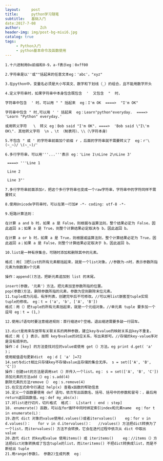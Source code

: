 ```yaml
---
layout:     post
title:      python学习随笔
subtitle:   基础入门
date:2017-7-08
author:         Zch
header-img: img/post-bg-miui6.jpg
catalog: true
tags:
   	 - Python入门
	 - python基本命令及函数使用
---
```


	1.十六进制用0x前缀和0-9，a-f表示eg：0xff00

	2.字符串是以''或""括起来的任意文本eg：'abc'，"xyz"

	3.在python中，变量名必须是大小写英文、数字和下划线（_）的组合，且不能用数字开头

	4.定义字符串时，如果字符串中本身包含既包含  '  又包含  "  时，

	字符串中包含  ' 时，可以用 " " 括起来  eg：I'm OK  ====>  "I'm OK"

	字符串中包含 " 时,可以用 ' ' 括起来  eg：Learn"python"everyday.  ====>    'Learn "Python" everyday.'

	或用转义字符   \  转义 eg：Bob said "I'm OK". ====>  'Bob said \"I\'m OK\". 其他转义字符  \n 、\t （制表符）、\\（\字符本身）

	5.不包含 " 或 ' 的字符串前面加个前缀 r ，后面的字符串就不需要转义了  eg：r'\(~_~)/ \(~_~)/'

	6.多行字符串，可以用'''...'''表示 eg：'Line 1\nLine 2\nLine 3'

	 ====> '''Line 1

	 Line 2

	 Line 3"'

	7.多行字符串前面添加r，把这个多行字符串也变成一个raw字符串，字符串中的字符同样不需要转义

	8.使用Unicode字符串时，可以在第一行加# -*- coding: utf-8 -*-

	9.短路计算法则：

	在计算 a and b 时，如果 a 是 False，则根据与运算法则，整个结果必定为 False，因此返回 a；如果 a 是 True，则整个计算结果必定取决与 b，因此返回 b。

	在计算 a or b 时，如果 a 是 True，则根据或运算法则，整个计算结果必定为 True，因此返回 a；如果 a 是 False，则整个计算结果必定取决于 b，因此返回 b。

	10.list是一种有序集合，可随时添加和删除其中的元素。

	格式：用[ ]把list的所有元素都括起来，就是一个list对象。//参数为-n时，表示参数所指元素为倒数第n个元素

	操作：append()方法，把新元素追加到 list 的末尾。

	insert(参数，'元素'）方法，把元素加至参数所指的位置。
	pop(参数)方法，删除参数所指的元素，参数为空则删除末位元素。
	11.tuple成为元组，有序列表，创建完毕后不可修改。//可以用list嵌套至tuple实现tuple的修改。 eg：t = ('a', 'b', ['A', 'B'])
	格式：用（）把tuple的所有元素括起来，就是一个元组对象。//单元素 tuple 要多加一个逗号 eg：t = (1,)

	12.使用if语句时要注意缩进规则：首行缩进4个空格，退出缩进需要多敲一行回车。

	13.dict是用来存放带有关联关系的两种参数，建立key与value的映射关系且key不重复。
	格式：用 { } 表示，按照 key与value的对应关系，写出来即可。//存储的key-value序对是没有顺序的。
	操作：d [key] 的方法查找对应的value或使用 get（）方法。eg print d.get( 'a' )；
	使用赋值语句更新dict  eg：d [ 'a' ]=72
	14.set与dict相比只存储key不存储value且存储的集合无序。 s = set(['A', 'B', 'C'])
	操作：创建set的方法是调用set（）并传入一个list。eg： s = set(['A', 'B', 'C'])
	添加元素的方法add（）eg：s.add(4)
	删除元素的方法remove（） eg：s.remove(4)
	15.在交互式命令行通过 help(x) 查看x函数的帮助信息
	16.定义一个函数要使用 def 语句，依次写出函数名、括号、括号中的参数和冒号：，最后用return返回函数值。eg：def my_abs(x):
	17.对list进行切片，切片格式  格式：  L[start : end : step]
	18. enumerate() 函数，可以在for循环中同时绑定索引index和元素name  eg：for t in enumerate(L)：
	19.迭代 dict 对象的value使用d.values()或者itervalues()    eg：for v in d.values()：　　for v in d.itervalues()：   //values() 方法把dict转换为了一个list，而itervalues() 方法不会转换，它会在迭代过程中依次从 dict 中取出 value
	20.迭代 dict 的key和value 使用items() 或 iteritems() 　　eg：//items（）方法把dict对象转换成了包含tuple的list，而iteritems() 不把dict转换成list，而是不断给出 tuple
	21.用range(参数1， 参数2)生成列表  eg：

　

 

 

 
